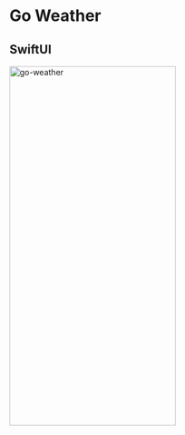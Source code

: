 # Go Weather

## SwiftUI

<img src="https://github.com/MusabBoltX/GoWeather-SwiftUI/assets/68772934/47e83d74-b67f-42dd-bbd6-5d54f3825a0a" width="292.5" height="633" alt="go-weather">

